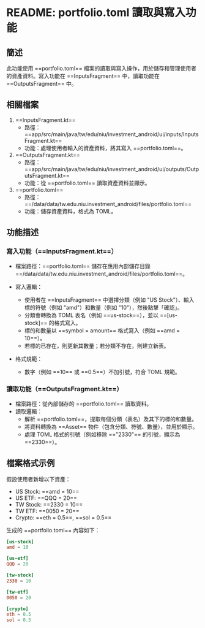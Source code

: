 # README: portfolio.toml 讀取與寫入功能

## 簡述

此功能使用 ==portfolio.toml== 檔案的讀取與寫入操作，用於儲存和管理使用者的資產資料。寫入功能在 ==InputsFragment== 中，讀取功能在 ==OutputsFragment== 中。

## 相關檔案

1. ==InputsFragment.kt==
    * 路徑：==app/src/main/java/tw/edu/niu/investment_android/ui/inputs/InputsFragment.kt==
    * 功能：處理使用者輸入的資產資料，將其寫入 ==portfolio.toml==。
2. ==OutputsFragment.kt==
    * 路徑：==app/src/main/java/tw/edu/niu/investment_android/ui/outputs/OutputsFragment.kt==
    * 功能：從 ==portfolio.toml== 讀取資產資料並顯示。
3. ==portfolio.toml==
    * 路徑：==/data/data/tw.edu.niu.investment_android/files/portfolio.toml==
    * 功能：儲存資產資料，格式為 TOML。

## 功能描述

### 寫入功能（==InputsFragment.kt==）

* 檔案路徑：==portfolio.toml== 儲存在應用內部儲存目錄 ==/data/data/tw.edu.niu.investment_android/files/portfolio.toml==。
* 寫入邏輯：
    * 使用者在 ==InputsFragment== 中選擇分類（例如 "US Stock"）、輸入標的符號（例如 "amd"）和數量（例如 "10"），然後點擊「確認」。
    * 分類會轉換為 TOML 表名（例如 ==us-stock==），並以 ==[us-stock]== 的格式寫入。
    * 標的和數量以 ==symbol = amount== 格式寫入（例如 ==amd = 10==）。
    * 若標的已存在，則更新其數量；若分類不存在，則建立新表。

* 格式規範：
    * 數字（例如 ==10== 或 ==0.5==）不加引號，符合 TOML 規範。

### 讀取功能（==OutputsFragment.kt==）
* 檔案路徑：從內部儲存的 ==portfolio.toml== 讀取資料。
* 讀取邏輯：
    * 解析 ==portfolio.toml==，提取每個分類（表名）及其下的標的和數量。
    * 將資料轉換為 ==Asset== 物件（包含分類、符號、數量），並用於顯示。
    * 處理 TOML 格式的引號（例如移除 =="2330"== 的引號，顯示為 ==2330==）。

## 檔案格式示例

假設使用者新增以下資產：
* US Stock: ==amd = 10==
* US ETF: ==QQQ = 20==
* TW Stock: ==2330 = 10==
* TW ETF: ==0050 = 20==
* Crypto: ==eth = 0.5==, ==sol = 0.5==

生成的 ==portfolio.toml== 內容如下：
```toml
[us-stock]
amd = 10

[us-etf]
QQQ = 20

[tw-stock]
2330 = 10

[tw-etf]
0050 = 20

[crypto]
eth = 0.5
sol = 0.5
```

